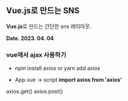 ## Vue.js로 만드는 SNS

**Vue.js**로 만드는 간단한 sns 레이아웃.

**Date. 2023. 04. 04**


### vue에서 ajax 사용하기

- npm install axios
or
yarn add axios

- App.vue -> script
**import axios from 'axios'**

axios.get()
axios.post()
